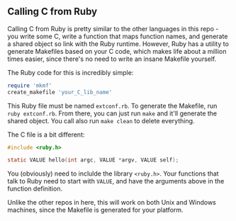 Calling C from Ruby
---

Calling C from Ruby is pretty similar to the other languages in this repo - you write some C, write a function that maps function names, and generate a shared object so link with the Ruby runtime. However, Ruby has a utility to generate Makefiles based on your C code, which makes life about a million times easier, since there's no need to write an insane Makefile yourself.

The Ruby code for this is incredibly simple:

```ruby
require 'mkmf'
create_makefile 'your_C_lib_name'
```

This Ruby file must be named `extconf.rb`. To generate the Makefile, run `ruby extconf.rb`. From there, you can just run `make` and it'll generate the shared object. You call also run `make clean` to delete everything.

The C file is a bit different:

```c
#include <ruby.h>

static VALUE hello(int argc, VALUE *argv, VALUE self);
```

You (obviously) need to inclulde the library `<ruby.h>`. Your functions that talk to Ruby need to start with `VALUE`, and have the arguments above in the function definition.

Unlike the other repos in here, this will work on both Unix and Windows machines, since the Makefile is generated for your platform.

